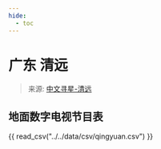 ```yaml
---
hide:
  - toc
---
```


# 广东 清远

> 来源: [中文寻星-清远](http://dtmb.saoing.com/qingyuan.htm)

## 地面数字电视节目表

{{ read_csv("../../data/csv/qingyuan.csv") }}
